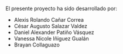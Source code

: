 El presente proyecto ha sido desarrollado por:
- Alexis Rolando Cañar Correa
- César Augusto Salazar Valdez
- Daniel Alexander Patiño Vásquez
- Vanessa Nicole Iñiguez Gualán
- Brayan Collaguazo
